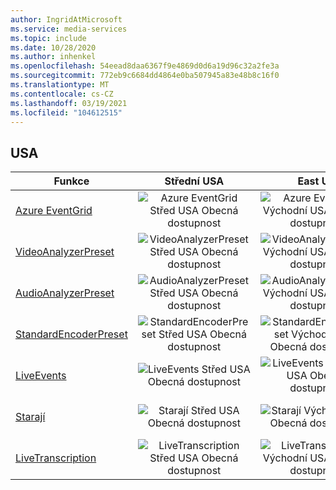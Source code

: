 ```yaml
---
author: IngridAtMicrosoft
ms.service: media-services
ms.topic: include
ms.date: 10/28/2020
ms.author: inhenkel
ms.openlocfilehash: 54eead8daa6367f9e4869d0d6a19d96c32a2fe3a
ms.sourcegitcommit: 772eb9c6684dd4864e0ba507945a83e48b8c16f0
ms.translationtype: MT
ms.contentlocale: cs-CZ
ms.lasthandoff: 03/19/2021
ms.locfileid: "104612515"
---
```

<!--Feature availability in region-->

## <a name="united-states"></a>USA

| Funkce | Střední USA | East US | USA – východ 2 | USA – středosever | Středojižní USA | USA – západ | USA – západ 2 | USA – středozápad|
| --- | :---: | :---: | :---: | :---: | :---: | :---: | :---: | :---: |
| [Azure EventGrid](../monitoring/reacting-to-media-services-events.md) | ![Azure EventGrid Střed USA Obecná dostupnost](../media/azure-clouds-regions/ga.svg) | ![Azure EventGrid Východní USA Obecná dostupnost](../media/azure-clouds-regions/ga.svg) | ![Azure EventGrid Východní USA 2 Obecná dostupnost](../media/azure-clouds-regions/ga.svg) | ![Azure EventGrid Střed USA – sever Obecná dostupnost](../media/azure-clouds-regions/ga.svg) | ![Azure EventGrid Střed USA – jih Obecná dostupnost](../media/azure-clouds-regions/ga.svg) | ![Azure EventGrid USA – západ Obecná dostupnost](../media/azure-clouds-regions/ga.svg) | ![Azure EventGrid USA – západ 2 Obecná dostupnost](../media/azure-clouds-regions/ga.svg) |  ![Azure EventGrid – střední Obecná dostupnost](../media/azure-clouds-regions/ga.svg) |
| [VideoAnalyzerPreset](../analyzing-video-audio-files-concept.md) | ![VideoAnalyzerPreset Střed USA Obecná dostupnost](../media/azure-clouds-regions/ga.svg) | ![VideoAnalyzerPreset Východní USA Obecná dostupnost](../media/azure-clouds-regions/ga.svg) | ![VideoAnalyzerPreset Východní USA 2 Obecná dostupnost](../media/azure-clouds-regions/ga.svg) | ![VideoAnalyzerPreset Střed USA – sever Obecná dostupnost](../media/azure-clouds-regions/ga.svg) | ![VideoAnalyzerPreset Střed USA – jih Obecná dostupnost](../media/azure-clouds-regions/ga.svg) | ![VideoAnalyzerPreset USA – západ Obecná dostupnost](../media/azure-clouds-regions/ga.svg) | ![VideoAnalyzerPreset USA – západ 2 Obecná dostupnost](../media/azure-clouds-regions/ga.svg) |  ![VideoAnalyzerPreset západní Obecná dostupnost](../media/azure-clouds-regions/ga.svg) |
| [AudioAnalyzerPreset](../analyzing-video-audio-files-concept.md) | ![AudioAnalyzerPreset Střed USA Obecná dostupnost](../media/azure-clouds-regions/ga.svg) | ![AudioAnalyzerPreset Východní USA Obecná dostupnost](../media/azure-clouds-regions/ga.svg) | ![AudioAnalyzerPreset Východní USA 2 Obecná dostupnost](../media/azure-clouds-regions/ga.svg) | ![AudioAnalyzerPreset Střed USA – sever Obecná dostupnost](../media/azure-clouds-regions/ga.svg) | ![AudioAnalyzerPreset Střed USA – jih Obecná dostupnost](../media/azure-clouds-regions/ga.svg) |  ![AudioAnalyzerPreset USA – západ Obecná dostupnost](../media/azure-clouds-regions/ga.svg) | ![AudioAnalyzerPreset USA – západ 2 Obecná dostupnost](../media/azure-clouds-regions/ga.svg) |  ![AudioAnalyzerPreset západní Obecná dostupnost](../media/azure-clouds-regions/ga.svg) |
| [StandardEncoderPreset](../encoding-concept.md) | ![StandardEncoderPreset Střed USA Obecná dostupnost](../media/azure-clouds-regions/ga.svg) | ![StandardEncoderPreset Východní USA Obecná dostupnost](../media/azure-clouds-regions/ga.svg) | ![StandardEncoderPreset Východní USA 2 Obecná dostupnost](../media/azure-clouds-regions/ga.svg) | ![StandardEncoderPreset Střed USA – sever Obecná dostupnost](../media/azure-clouds-regions/ga.svg) | ![StandardEncoderPreset Střed USA – jih Obecná dostupnost](../media/azure-clouds-regions/ga.svg) |  ![StandardEncoderPreset USA – západ Obecná dostupnost](../media/azure-clouds-regions/ga.svg) | ![StandardEncoderPreset USA – západ 2 Obecná dostupnost](../media/azure-clouds-regions/ga.svg) |  ![StandardEncoderPreset západní Obecná dostupnost](../media/azure-clouds-regions/ga.svg) |
| [LiveEvents](../live-streaming-overview.md) | ![LiveEvents Střed USA Obecná dostupnost](../media/azure-clouds-regions/ga.svg) | ![LiveEvents Východní USA Obecná dostupnost](../media/azure-clouds-regions/ga.svg) | ![LiveEvents Východní USA 2 Obecná dostupnost](../media/azure-clouds-regions/ga.svg) | ![LiveEvents Střed USA – sever Obecná dostupnost](../media/azure-clouds-regions/ga.svg) | ![LiveEvents Střed USA – jih Obecná dostupnost](../media/azure-clouds-regions/ga.svg) |  ![LiveEvents USA – západ Obecná dostupnost](../media/azure-clouds-regions/ga.svg) | ![LiveEvents USA – západ 2 Obecná dostupnost](../media/azure-clouds-regions/ga.svg) |  ![LiveEvents západní Obecná dostupnost](../media/azure-clouds-regions/ga.svg) |
| [Starají](../streaming-endpoint-concept.md) | ![Starají Střed USA Obecná dostupnost](../media/azure-clouds-regions/ga.svg) | ![Starají Východní USA Obecná dostupnost](../media/azure-clouds-regions/ga.svg) | ![Starají Východní USA 2 Obecná dostupnost](../media/azure-clouds-regions/ga.svg) | ![Starají Střed USA – sever Obecná dostupnost](../media/azure-clouds-regions/ga.svg) | ![Starají Střed USA – jih Obecná dostupnost](../media/azure-clouds-regions/ga.svg) |![Starají USA – západ Obecná dostupnost](../media/azure-clouds-regions/ga.svg) | ![Starají USA – západ 2 Obecná dostupnost](../media/azure-clouds-regions/ga.svg) |  ![Starají západní Obecná dostupnost](../media/azure-clouds-regions/ga.svg) |
| [LiveTranscription](../live-transcription.md) | ![LiveTranscription Střed USA Obecná dostupnost](../media/azure-clouds-regions/ga.svg) | ![LiveTranscription Východní USA Obecná dostupnost](../media/azure-clouds-regions/ga.svg) | ![LiveTranscription Východní USA 2 Obecná dostupnost](../media/azure-clouds-regions/ga.svg) | ![LiveTranscription Střed USA – sever Obecná dostupnost](../media/azure-clouds-regions/ga.svg) | ![LiveTranscription Střed USA – jih Obecná dostupnost](../media/azure-clouds-regions/ga.svg) |![LiveTranscription USA – západ Obecná dostupnost](../media/azure-clouds-regions/ga.svg) | ![LiveTranscription USA – západ 2 Obecná dostupnost](../media/azure-clouds-regions/ga.svg) |  ![LiveTranscription západní Obecná dostupnost](../media/azure-clouds-regions/ga.svg) |